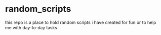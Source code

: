 # random_scripts
this repo is a place to hold random scripts i have created for fun or to help me with day-to-day tasks
